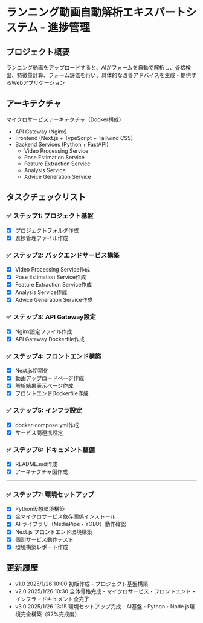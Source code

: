 # ランニング動画自動解析エキスパートシステム - 進捗管理

## プロジェクト概要
ランニング動画をアップロードすると、AIがフォームを自動で解析し、骨格検出、特徴量計算、フォーム評価を行い、具体的な改善アドバイスを生成・提供するWebアプリケーション

## アーキテクチャ
マイクロサービスアーキテクチャ（Docker構成）
- API Gateway (Nginx)
- Frontend (Next.js + TypeScript + Tailwind CSS)
- Backend Services (Python + FastAPI)
  - Video Processing Service
  - Pose Estimation Service
  - Feature Extraction Service
  - Analysis Service
  - Advice Generation Service

## タスクチェックリスト

### ✅ ステップ1: プロジェクト基盤
- [x] プロジェクトフォルダ作成
- [x] 進捗管理ファイル作成

### ✅ ステップ2: バックエンドサービス構築
- [x] Video Processing Service作成
- [x] Pose Estimation Service作成
- [x] Feature Extraction Service作成
- [x] Analysis Service作成
- [x] Advice Generation Service作成

### ✅ ステップ3: API Gateway設定
- [x] Nginx設定ファイル作成
- [x] API Gateway Dockerfile作成

### ✅ ステップ4: フロントエンド構築
- [x] Next.js初期化
- [x] 動画アップロードページ作成
- [x] 解析結果表示ページ作成
- [x] フロントエンドDockerfile作成

### ✅ ステップ5: インフラ設定
- [x] docker-compose.yml作成
- [x] サービス間連携設定

### ✅ ステップ6: ドキュメント整備
- [x] README.md作成
- [x] アーキテクチャ図作成

---

### ✅ ステップ7: 環境セットアップ
- [x] Python仮想環境構築
- [x] 全マイクロサービス依存関係インストール
- [x] AI ライブラリ（MediaPipe・YOLO）動作確認
- [x] Next.js フロントエンド環境構築
- [x] 個別サービス動作テスト
- [x] 環境構築レポート作成

## 更新履歴
- v1.0 2025/1/26 10:00 初版作成 - プロジェクト基盤構築
- v2.0 2025/1/26 10:30 全体骨格完成 - マイクロサービス・フロントエンド・インフラ・ドキュメント全完了
- v3.0 2025/1/26 13:15 環境セットアップ完成 - AI基盤・Python・Node.js環境完全構築（92%完成度） 